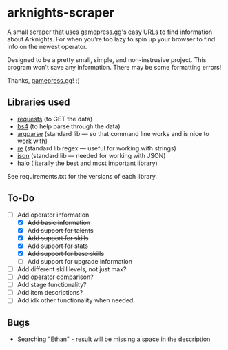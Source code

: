 # arknights-scraper

A small scraper that uses gamepress.gg's easy URLs to find information about Arknights. For when you're too lazy to spin up your browser to find info on the newest operator.

Designed to be a pretty small, simple, and non-instrusive project. This program won't save any information. There may be some formatting errors!

Thanks, [gamepress.gg](https://gamepress.gg/)! :)

## Libraries used

- [requests](https://requests.readthedocs.io/en/master/) (to GET the data)
- [bs4](https://www.crummy.com/software/BeautifulSoup/bs4/doc/) (to help parse through the data)
- [argparse](https://docs.python.org/3/library/argparse.html) (standard lib — so that command line works and is nice to work with)
- [re](https://docs.python.org/3/library/re.html) (standard lib regex — useful for working with strings)
- [json](https://docs.python.org/3/library/json.html) (standard lib — needed for working with JSON)
- [halo](http://halo.josealerma.com/index.html) (literally the best and most important library)

See requirements.txt for the versions of each library.

## To-Do

- [ ] Add operator information
  - [x] ~~Add basic information~~
  - [x] ~~Add support for talents~~
  - [x] ~~Add support for skills~~
  - [x] ~~Add support for stats~~
  - [x] ~~Add support for base skills~~
  - [ ] Add support for upgrade information
- [ ] Add different skill levels, not just max?
- [ ] Add operator comparison?
- [ ] Add stage functionality?
- [ ] Add item descriptions?
- [ ] Add idk other functionality when needed

## Bugs

- Searching "Ethan" - result will be missing a space in the description
